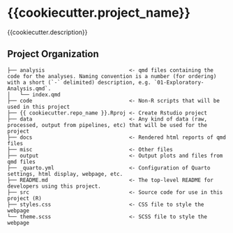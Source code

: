 {{cookiecutter.project_name}}
==============================

{{cookiecutter.description}}

Project Organization
------------

    ├── analysis                           <- qmd files containing the code for the analyses. Naming convention is a number (for ordering) with a short (`-` delimited) description, e.g. `01-Exploratory-Analysis.qmd`. 
    │   └── index.qmd
    ├── code                               <- Non-R scripts that will be used in this project
    ├── {{ cookiecutter.repo_name }}.Rproj <- Create Rstudio project
    ├── data                               <- Any kind of data (raw, processed, output from pipelines, etc) that will be used for the project
    ├── docs                               <- Rendered html reports of qmd files
    ├── misc                               <- Other files
    ├── output                             <- Output plots and files from qmd files
    ├── _quarto.yml                        <- Configuration of Quarto settings, html display, webpage, etc.
    ├── README.md                          <- The top-level README for developers using this project.
    ├── src                                <- Source code for use in this project (R)
    ├── styles.css                         <- CSS file to style the webpage
    └── theme.scss                         <- SCSS file to style the webpage